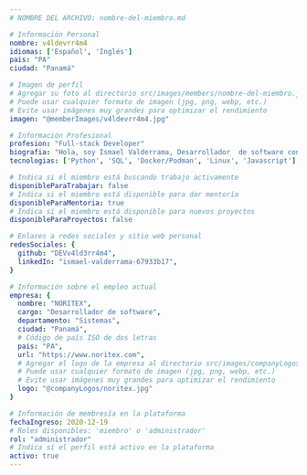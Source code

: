 ```yaml
---
# NOMBRE DEL ARCHIVO: nombre-del-miembro.md

# Información Personal
nombre: v4ldevrr4m4 
idiomas: ['Español', 'Inglés']
pais: "PA"
ciudad: "Panamá"

# Imagen de perfil
# Agregar su foto al directorio src/images/members/nombre-del-miembro.jpg
# Puede usar cualquier formato de imagen (jpg, png, webp, etc.)
# Evite usar imágenes muy grandes para optimizar el rendimiento
imagen: "@memberImages/v4ldevrr4m4.jpg"

# Información Profesional
profesion: "Full-stack Developer"
biografia: "Hola, soy Ismael Valderrama, Desarrollador  de software con preferencia por el backend. En 15 años de experiencia he desarrollado: PHP, Java, .NET, js pero hago de Python mi pilar hoy por hoy. Soy tambi0én entusiasta del OpenSource y de participar en comunidades tech."
tecnologias: ['Python', 'SQL', 'Docker/Podman', 'Linux', 'Javascript'] # opcional

# Indica si el miembro está buscando trabajo activamente
disponibleParaTrabajar: false 
# Indica si el miembro está disponible para dar mentoría
disponibleParaMentoria: true
# Indica si el miembro está disponible para nuevos proyectos
disponibleParaProyectos: false

# Enlaces a redes sociales y sitio web personal
redesSociales: {
  github: "DEVv4ld3rr4m4",
  linkedIn: "ismael-valderrama-67933b17",
}

# Información sobre el empleo actual
empresa: {
  nombre: "NORITEX",
  cargo: "Desarrollador de software",
  departamento: "Sistemas",
  ciudad: "Panamá",
  # Código de país ISO de dos letras
  pais: "PA",
  url: "https://www.noritex.com",
  # Agregar el logo de la empresa al directorio src/images/companyLogos/nombre-de-la-empresa.jpg
  # Puede usar cualquier formato de imagen (jpg, png, webp, etc.)
  # Evite usar imágenes muy grandes para optimizar el rendimiento
  logo: "@companyLogos/noritex.jpg"
}

# Información de membresía en la plataforma
fechaIngreso: 2020-12-19
# Roles disponibles: 'miembro' o 'administrador'
rol: "administrador"
# Indica si el perfil está activo en la plataforma
activo: true
---
```

